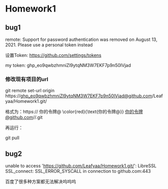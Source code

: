# Homework1
## bug1

remote: Support for password authentication was removed on August 13, 2021. Please use a personal token instead

设置Token: https://github.com/settings/tokens

my token: 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

### 修改现有项目的url

git remote set-url origin https://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@github.com/Leafyaa/Homework1.git/

格式为：https:// 你的令牌@ \color{red}{\text{你的令牌@}} 你的令牌@github.com/<USERNAME>/<REPO>.git

再运行：

git pull

## bug2

unable to access 'https://github.com/Leafyaa/Homework1.git/': LibreSSL SSL_connect: SSL_ERROR_SYSCALL in connection to github.com:443 

百度了很多种方案都无法解决呜呜呜
